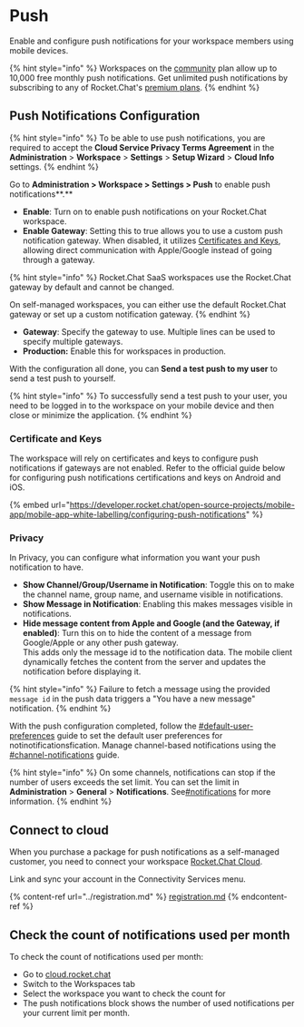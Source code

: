 # Push

Enable and configure push notifications for your workspace members using mobile devices.

{% hint style="info" %}
Workspaces on the [community](../../../readme/our-plans.md#community) plan allow up to 10,000 free monthly push notifications. Get unlimited push notifications by subscribing to any of Rocket.Chat's [premium plans](../../../readme/our-plans.md).
{% endhint %}

## Push Notifications Configuration

{% hint style="info" %}
To be able to use push notifications, you are required to accept the **Cloud Service Privacy Terms Agreement** in the **Administration** > **Workspace** > **Settings** > **Setup Wizard** > **Cloud Info** settings.
{% endhint %}

Go to **Administration > Workspace > Settings > Push** to enable push notifications**.**

* **Enable**: Turn on to enable push notifications on your Rocket.Chat workspace.
* **Enable Gateway**: Setting this to true allows you to use a custom push notification gateway. When disabled, it utilizes [Certificates and Keys](push.md#certificate-and-keys), allowing direct communication with Apple/Google instead of going through a gateway.

{% hint style="info" %}
Rocket.Chat SaaS workspaces use the Rocket.Chat gateway by default and cannot be changed.

On self-managed workspaces, you can either use the default Rocket.Chat gateway or set up a custom notification gateway.
{% endhint %}

* **Gateway**: Specify the gateway to use. Multiple lines can be used to specify multiple gateways.
* **Production:** Enable this for workspaces in production.

With the configuration all done, you can **Send a test push to my user** to send a test push to yourself.

{% hint style="info" %}
To successfully send a test push to your user, you need to be logged in to the workspace on your mobile device and then close or minimize the application.
{% endhint %}

### Certificate and Keys

The workspace will rely on certificates and keys to configure push notifications if gateways are not enabled. Refer to the official guide below for configuring push notifications certifications and keys on Android and iOS.

{% embed url="https://developer.rocket.chat/open-source-projects/mobile-app/mobile-app-white-labelling/configuring-push-notifications" %}

### Privacy

In Privacy, you can configure what information you want your push notification to have.

* **Show Channel/Group/Username in Notification**: Toggle this on to make the channel name, group name, and username visible in notifications.
* **Show Message in Notification**: Enabling this makes messages visible in notifications.
* **Hide message content from Apple and Google (and the Gateway, if enabled)**: Turn this on to hide the content of a message from Google/Apple or any other push gateway.\
  This adds only the message id to the notification data. The mobile client dynamically fetches the content from the server and updates the notification before displaying it.

{% hint style="info" %}
Failure to fetch a message using the provided `message id` in the push data triggers a "You have a new message" notification.
{% endhint %}

With the push configuration completed, follow the  [#default-user-preferences](accounts/#default-user-preferences "mention") guide to set the default user preferences for notinotificationsfication. Manage channel-based notifications using the [#channel-notifications](../../user-guides/rooms/channels/edit-a-channel.md#channel-notifications "mention") guide.

{% hint style="info" %}
On some channels, notifications can stop if the number of users exceeds the set limit. You can set the limit in **Administration** > **General** > **Notifications**. See[#notifications](general/#notifications "mention") for more information.
{% endhint %}

## Connect to cloud

When you purchase a  package for push notifications as a self-managed customer, you need to connect your workspace [Rocket.Chat Cloud](../../rocket.chat-cloud/).

Link and sync your account in the Connectivity Services menu.

{% content-ref url="../registration.md" %}
[registration.md](../registration.md)
{% endcontent-ref %}

## Check the count of notifications used per month

To check the count of notifications used per month:

* Go to [cloud.rocket.chat](http://cloud.rocket.chat)
* Switch to the Workspaces tab
* Select the workspace you want to check the count for
* The push notifications block shows the number of used notifications per your current limit per month.
